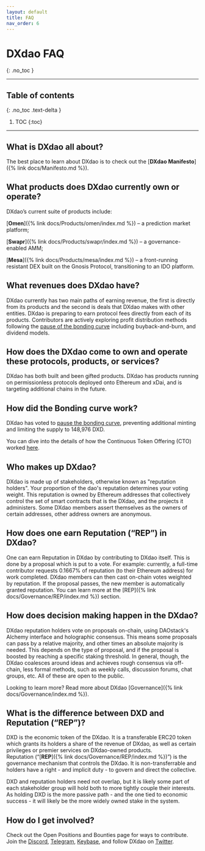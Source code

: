 ```yaml
---
layout: default
title: FAQ
nav_order: 6
---
```


# DXdao FAQ
{: .no_toc }

___

## Table of contents
{: .no_toc .text-delta }

1. TOC
{:toc}

---

## What is DXdao all about?

The best place to learn about DXdao is to check out the [**DXdao Manifesto**]({% link docs/Manifesto.md %}).

## What products does DXdao currently own or operate?

DXdao’s current suite of products include: 

[**Omen**]({% link docs/Products/omen/index.md %}) – a prediction market platform; 

[**Swapr**]({% link docs/Products/swapr/index.md %}) – a governance-enabled AMM; 

[**Mesa**]({% link docs/Products/mesa/index.md %}) – a front-running resistant DEX built on the Gnosis Protocol, transitioning to an IDO platform.

## What revenues does DXdao have?

DXdao currently has two main paths of earning revenue, the first is directly from its products and the second is deals that DXdao makes with other entities. DXdao is preparing to earn protocol fees directly from each of its products. Contributors are actively exploring profit distribution methods following the [pause of the bonding curve](https://dxdao.medium.com/dxdao-hits-pause-on-dxd-bonding-curve-98166199925a) including buyback-and-burn, and dividend models.

## How does the DXdao come to own and operate these protocols, products, or services?

DXdao has both built and been gifted products. DXdao has products running on permissionless protocols deployed onto Ethereum and xDai, and is targeting additional chains in the future.

## How did the Bonding curve work?

DXdao has voted to <a href="https://dxdao.medium.com/dxdao-hits-pause-on-dxd-bonding-curve-98166199925a" target="_blank">pause the bonding curve</a>, preventing additional minting and limiting the supply to 148,976 DXD.

You can dive into the details of how the Continuous Token Offering (CTO) worked <a href="https://github.com/levelkdev/openraise-dapp/blob/master/docs/ContinuousOrganization.md" target="_blank">here</a>.

## Who makes up DXdao?

DXdao is made up of stakeholders, otherwise known as "reputation holders". Your proportion of the dao's reputation determines your voting weight. This reputation is owned by Ethereum addresses that collectively control the set of smart contracts that is the DXdao, and the projects it administers. Some DXdao members assert themselves as the owners of certain addresses, other address owners are anonymous.

## How does one earn Reputation (“REP”) in DXdao?

One can earn Reputation in DXdao by contributing to DXdao itself. This is done by a proposal which is put to a vote. For example: currently, a full-time contributor requests 0.1667% of reputation (to their Ethereum address) for work completed. DXdao members can then cast on-chain votes weighted by reputation. If the proposal passes, the new member is automatically granted reputation. You can learn more at the [REP]({% link docs/Governance/REP/index.md %}) section.

## How does decision making happen in the DXdao?

DXdao reputation holders vote on proposals on-chain, using DAOstack's Alchemy interface and holographic consensus. This means some proposals can pass by a relative majority, and other times an absolute majority is needed. This depends on the type of proposal, and if the proposal is boosted by reaching a specific staking threshold. In general, though, the DXdao coalesces around ideas and achieves rough consensus via off-chain, less formal methods, such as weekly calls, discussion forums, chat groups, etc. All of these are open to the public.

Looking to learn more? Read more about DXdao [Governance]({% link docs/Governance/index.md %}).

## What is the difference between DXD and Reputation (“REP”)?

DXD is the economic token of the DXdao. It is a transferable ERC20 token which grants its holders a share of the revenue of DXdao, as well as certain privileges or premier services on DXdao-owned products.  
Reputation (“[**REP**]({% link docs/Governance/REP/index.md %})”) is the governance mechanism that controls the DXdao. It is non-transferrable and holders have a right - and implicit duty - to govern and direct the collective.  
  
DXD and reputation holders need not overlap, but it is likely some part of each stakeholder group will hold both to more tightly couple their interests. As holding DXD is the more passive path - and the one tied to economic success - it will likely be the more widely owned stake in the system.

## How do I get involved?

Check out the Open Positions and Bounties page for ways to contribute. Join the <a href="https://discord.gg/4QXEJQkvHH" target="_blank">Discord</a>, <a href="https://t.me/dxDAO" target="_blank">Telegram</a>, <a href="https://keybase.io/team/dx_dao" target="_blank">Keybase</a>, and follow DXdao on <a href="https://twitter.com/Dxdao_" target="_blank">Twitter</a>.